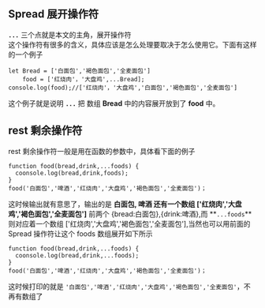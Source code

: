 ## Spread 展开操作符    
**`...`** 三个点就是本文的主角，展开操作符    
这个操作符有很多的含义，具体应该是怎么处理要取决于怎么使用它。下面有这样的一个例子     
       
	let Bread = ['白面包','褐色面包','全麦面包']     
		food = ['红烧肉'，'大盘鸡',...Bread];    
	console.log(food);//['红烧肉'，'大盘鸡','白面包','褐色面包','全麦面包']     
这个例子就是说明 **`...`** 把 数组 **Bread** 中的内容展开放到了 **food** 中。  
## rest 剩余操作符    
rest 剩余操作符一般是用在函数的参数中，具体看下面的例子     
         
	function food(bread,drink,...foods) {
	  coonsole.log(bread,drink,foods);
	}     
	food('白面包','啤酒','红烧肉','大盘鸡','褐色面包','全麦面包')；    
这时候输出就有意思了，输出的是 **白面包, 啤酒 还有一个数组 ['红烧肉','大盘鸡','褐色面包','全麦面包']**  前两个 {bread:白面包},{drink:啤酒},而 **`...foods`**则对应着一个数组 ['红烧肉','大盘鸡','褐色面包','全麦面包'],当然也可以用前面的 Spread 操作符让这个 foods 数组展开如下所示   
         
	function food(bread,drink,...foods) {
	  coonsole.log(bread,drink,...foods);
	}     
	food('白面包','啤酒','红烧肉','大盘鸡','褐色面包','全麦面包')；    
这时候打印的就是 `'白面包','啤酒','红烧肉','大盘鸡','褐色面包','全麦面包'`，不再有数组了
	    
